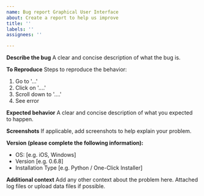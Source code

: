 ```yaml
---
name: Bug report Graphical User Interface
about: Create a report to help us improve
title: ''
labels: ''
assignees: ''

---
```


**Describe the bug**
A clear and concise description of what the bug is.

**To Reproduce**
Steps to reproduce the behavior:
1. Go to '...'
2. Click on '....'
3. Scroll down to '....'
4. See error

**Expected behavior**
A clear and concise description of what you expected to happen.

**Screenshots**
If applicable, add screenshots to help explain your problem.

**Version (please complete the following information):**
 - OS: [e.g. iOS, Windows]
 - Version [e.g. 0.6.8]
 - Installation Type [e.g. Python / One-Click Installer]

**Additional context**
Add any other context about the problem here. Attached log files or upload data files if possible.
